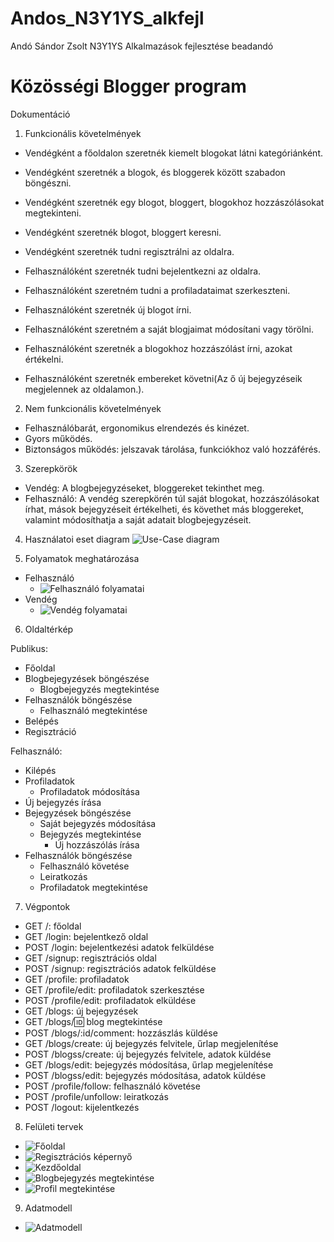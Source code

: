 # Andos_N3Y1YS_alkfejl
Andó Sándor Zsolt N3Y1YS Alkalmazások fejlesztése beadandó

# Közösségi Blogger program

Dokumentáció

1. Funkcionális követelmények
  - Vendégként a főoldalon szeretnék kiemelt blogokat látni kategóriánként.
  - Vendégként szeretnék a blogok, és bloggerek között szabadon böngészni.
  - Vendégként szeretnék egy blogot, bloggert, blogokhoz hozzászólásokat megtekinteni.
  - Vendégként szeretnék blogot, bloggert keresni.
  - Vendégként szeretnék tudni regisztrálni az oldalra.
  
  - Felhasználóként szeretnék tudni bejelentkezni az oldalra.
  - Felhasználóként szeretném tudni a profiladataimat szerkeszteni.
  - Felhasználóként szeretnék új blogot írni.
  - Felhasználóként szeretném a saját blogjaimat módosítani vagy törölni.
  - Felhasználóként szeretnék a blogokhoz hozzászólást írni, azokat értékelni.
  - Felhasználóként szeretnék embereket követni(Az ő új bejegyzéseik megjelennek az oldalamon.).
  
  
2. Nem funkcionális követelmények
  - Felhasználóbarát, ergonomikus elrendezés és kinézet.
  - Gyors működés.
  - Biztonságos működés: jelszavak tárolása, funkciókhoz való hozzáférés.
  
3. Szerepkörök
  - Vendég: A blogbejegyzéseket, bloggereket tekinthet meg.
  - Felhasználó: A vendég szerepkörén túl saját blogokat, hozzászólásokat írhat, mások bejegyzéseit értékelheti, és követhet más bloggereket, valamint módosíthatja a saját adatait blogbejegyzéseit.
  
4. Használatoi eset diagram
![Use-Case diagram](https://github.com/andosandor601/Andos_N3Y1YS_alkfejl/blob/master/images/Use-Case.jpg)

5. Folyamatok meghatározása
  - Felhasználó
    - ![Felhasználó folyamatai](https://github.com/andosandor601/Andos_N3Y1YS_alkfejl/blob/master/images/Felhasznalo_folyamatai.jpg)
  - Vendég
    - ![Vendég folyamatai](https://github.com/andosandor601/Andos_N3Y1YS_alkfejl/blob/master/images/Vend%C3%A9g%20folyamatai.jpg)


6. Oldaltérkép

  Publikus:
  - Főoldal
  - Blogbejegyzések böngészése
    + Blogbejegyzés megtekintése
  - Felhasználók böngészése
    + Felhasználó megtekintése
  - Belépés
  - Regisztráció
  
  Felhasználó:
  - Kilépés
  - Profiladatok
    + Profiladatok módosítása
  - Új bejegyzés írása
  - Bejegyzések böngészése
    + Saját bejegyzés módosítása
    + Bejegyzés megtekintése
      * Új hozzászólás írása
  - Felhasználók böngészése
    + Felhasználó követése
    + Leiratkozás
    + Profiladatok megtekintése
  


7. Végpontok

  - GET /: főoldal
  - GET /login: bejelentkező oldal
  - POST /login: bejelentkezési adatok felküldése
  - GET /signup: regisztrációs oldal
  - POST /signup: regisztrációs adatok felküldése
  - GET /profile: profiladatok
  - GET /profile/edit: profiladatok szerkesztése
  - POST /profile/edit: profiladatok elküldése
  - GET /blogs: új bejegyzések
  - GET /blogs/:id: blog megtekintése
  - POST /blogs/:id/comment: hozzászlás küldése
  - GET /blogs/create: új bejegyzés felvitele, űrlap megjelenítése
  - POST /blogss/create: új bejegyzés felvitele, adatok küldése
  - GET /blogs/edit: bejegyzés módosítása, űrlap megjelenítése
  - POST /blogss/edit: bejegyzés módosítása, adatok küldése
  - POST /profile/follow: felhasználó követése
  - POST /profile/unfollow: leiratkozás
  - POST /logout: kijelentkezés

8. Felületi tervek
  - ![Főoldal](https://github.com/andosandor601/Andos_N3Y1YS_alkfejl/blob/master/images/Main_Page.jpg)
  - ![Regisztrációs képernyő](https://github.com/andosandor601/Andos_N3Y1YS_alkfejl/blob/master/images/Regisztr%C3%A1ci%C3%B3s_k%C3%A9perny%C5%91.jpg)
  - ![Kezdőoldal](https://github.com/andosandor601/Andos_N3Y1YS_alkfejl/blob/master/images/Kezd%C5%91oldal.jpg)
  - ![Blogbejegyzés megtekintése](https://github.com/andosandor601/Andos_N3Y1YS_alkfejl/blob/master/images/Bejegyz%C3%A9s_megtekint%C3%A9se.jpg)
  - ![Profil megtekintése](https://github.com/andosandor601/Andos_N3Y1YS_alkfejl/blob/master/images/Profil.jpg)
  
9. Adatmodell
  - ![Adatmodell](https://github.com/andosandor601/Andos_N3Y1YS_alkfejl/blob/master/images/entity-relationship.jpg)

